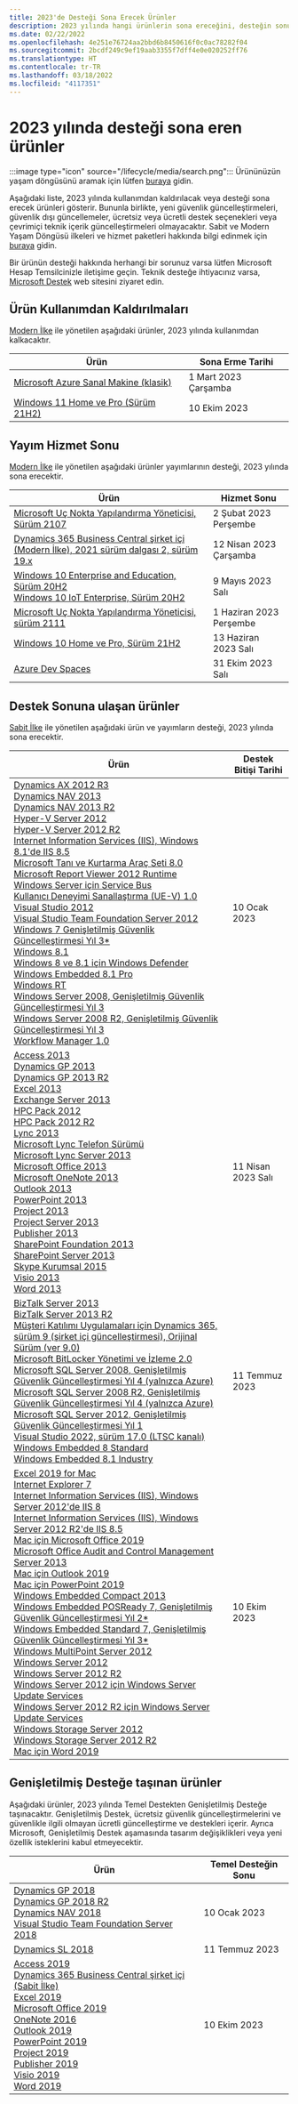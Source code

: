 ```yaml
---
title: 2023'de Desteği Sona Erecek Ürünler
description: 2023 yılında hangi ürünlerin sona ereceğini, desteğin sonuna ulaşacağını veya temel destekten genişletilmiş desteğe geçeceğini öğrenin.
ms.date: 02/22/2022
ms.openlocfilehash: 4e251e76724aa2bbd6b8450616f0c0ac78282f04
ms.sourcegitcommit: 2bcdf249c9ef19aab3355f7dff4e0e020252ff76
ms.translationtype: HT
ms.contentlocale: tr-TR
ms.lasthandoff: 03/18/2022
ms.locfileid: "4117351"
---
```

# <a name="products-ending-support-in-2023"></a>2023 yılında desteği sona eren ürünler

:::image type="icon" source="/lifecycle/media/search.png":::
Ürününüzün yaşam döngüsünü aramak için lütfen [buraya](/lifecycle/products/) gidin.

Aşağıdaki liste, 2023 yılında kullanımdan kaldırılacak veya desteği sona erecek ürünleri gösterir. Bununla birlikte, yeni güvenlik güncelleştirmeleri, güvenlik dışı güncellemeler, ücretsiz veya ücretli destek seçenekleri veya çevrimiçi teknik içerik güncelleştirmeleri olmayacaktır. Sabit ve Modern Yaşam Döngüsü ilkeleri ve hizmet paketleri hakkında bilgi edinmek için [buraya](/lifecycle/overview/product-end-of-support-overview) gidin.

Bir ürünün desteği hakkında herhangi bir sorunuz varsa lütfen Microsoft Hesap Temsilcinizle iletişime geçin. Teknik desteğe ihtiyacınız varsa, [Microsoft Destek](https://support.microsoft.com/contactus/?ws=support) web sitesini ziyaret edin.

## <a name="product-retirements"></a>Ürün Kullanımdan Kaldırılmaları

[Modern İlke](/lifecycle/policies/modern) ile yönetilen aşağıdaki ürünler, 2023 yılında kullanımdan kalkacaktır.

| Ürün | Sona Erme Tarihi |
| --- | --- |
| [Microsoft Azure Sanal Makine (klasik)](/lifecycle/products/microsoft-azure-virtual-machine-classic?branch=live)<br> | 1 Mart 2023 Çarşamba |
| [Windows 11 Home ve Pro (Sürüm 21H2)](/lifecycle/products/windows-11-home-and-pro-version-21h2?branch=live)<br> | 10 Ekim 2023 |


## <a name="release-end-of-servicing"></a>Yayım Hizmet Sonu

[Modern İlke](/lifecycle/policies/modern) ile yönetilen aşağıdaki ürünler yayımlarının desteği, 2023 yılında sona erecektir.

| Ürün | Hizmet Sonu |
| --- | --- |
| [Microsoft Uç Nokta Yapılandırma Yöneticisi, Sürüm 2107](/lifecycle/products/microsoft-endpoint-configuration-manager?branch=live)<br> | 2 Şubat 2023 Perşembe |
| [Dynamics 365 Business Central şirket içi (Modern İlke), 2021 sürüm dalgası 2, sürüm 19.x](/lifecycle/products/dynamics-365-business-central-onpremises-modern-policy?branch=live)<br> | 12 Nisan 2023 Çarşamba |
| [Windows 10 Enterprise and Education, Sürüm 20H2](/lifecycle/products/windows-10-enterprise-and-education?branch=live)<br>[Windows 10 IoT Enterprise, Sürüm 20H2](/lifecycle/products/windows-10-iot-enterprise?branch=live)<br> | 9 Mayıs 2023 Salı |
| [Microsoft Uç Nokta Yapılandırma Yöneticisi, sürüm 2111](/lifecycle/products/microsoft-endpoint-configuration-manager?branch=live)<br> | 1 Haziran 2023 Perşembe |
| [Windows 10 Home ve Pro, Sürüm 21H2](/lifecycle/products/windows-10-home-and-pro?branch=live)<br> | 13 Haziran 2023 Salı |
| [Azure Dev Spaces](/lifecycle/products/azure-dev-spaces?branch=live)<br> | 31 Ekim 2023 Salı |


## <a name="products-reaching-end-of-support"></a>Destek Sonuna ulaşan ürünler

[Sabit İlke](/lifecycle/policies/fixed) ile yönetilen aşağıdaki ürün ve yayımların desteği, 2023 yılında sona erecektir.

| Ürün | Destek Bitişi Tarihi |
| --- | --- |
| [Dynamics AX 2012 R3](/lifecycle/products/dynamics-ax-2012-r3?branch=live)<br>[Dynamics NAV 2013](/lifecycle/products/dynamics-nav-2013?branch=live)<br>[Dynamics NAV 2013 R2](/lifecycle/products/dynamics-nav-2013-r2?branch=live)<br>[Hyper-V Server 2012](/lifecycle/products/hyperv-server-2012?branch=live)<br>[Hyper-V Server 2012 R2](/lifecycle/products/hyperv-server-2012-r2?branch=live)<br>[Internet Information Services (IIS), Windows 8.1'de IIS 8.5](/lifecycle/products/internet-information-services-iis?branch=live)<br>[Microsoft Tanı ve Kurtarma Araç Seti 8.0](/lifecycle/products/microsoft-diagnostics-and-recovery-toolset-80?branch=live)<br>[Microsoft Report Viewer 2012 Runtime](/lifecycle/products/microsoft-report-viewer-2012-runtime?branch=live)<br>[Windows Server için Service Bus](/lifecycle/products/service-bus-for-windows-server?branch=live)<br>[Kullanıcı Deneyimi Sanallaştırma (UE-V) 1.0](/lifecycle/products/user-experience-virtualization-uev-10?branch=live)<br>[Visual Studio 2012](/lifecycle/products/visual-studio-2012?branch=live)<br>[Visual Studio Team Foundation Server 2012](/lifecycle/products/visual-studio-team-foundation-server-2012?branch=live)<br>[Windows 7 Genişletilmiş Güvenlik Güncelleştirmesi Yıl 3*](/lifecycle/products/windows-7?branch=live)<br>[Windows 8.1](/lifecycle/products/windows-81?branch=live)<br>[Windows 8 ve 8.1 için Windows Defender](/lifecycle/products/windows-defender-for-windows-8-and-81?branch=live)<br>[Windows Embedded 8.1 Pro](/lifecycle/products/windows-embedded-81-pro?branch=live)<br>[Windows RT](/lifecycle/products/windows-rt?branch=live)<br>[Windows Server 2008, Genişletilmiş Güvenlik Güncelleştirmesi Yıl 3](/lifecycle/products/windows-server-2008?branch=live)<br>[Windows Server 2008 R2, Genişletilmiş Güvenlik Güncelleştirmesi Yıl 3](/lifecycle/products/windows-server-2008-r2?branch=live)<br>[Workflow Manager 1.0](/lifecycle/products/workflow-manager-10?branch=live)<br> | 10 Ocak 2023 |
| [Access 2013](/lifecycle/products/access-2013?branch=live)<br>[Dynamics GP 2013](/lifecycle/products/dynamics-gp-2013?branch=live)<br>[Dynamics GP 2013 R2](/lifecycle/products/dynamics-gp-2013-r2?branch=live)<br>[Excel 2013](/lifecycle/products/excel-2013?branch=live)<br>[Exchange Server 2013](/lifecycle/products/exchange-server-2013?branch=live)<br>[HPC Pack 2012](/lifecycle/products/hpc-pack-2012?branch=live)<br>[HPC Pack 2012 R2](/lifecycle/products/hpc-pack-2012-r2?branch=live)<br>[Lync 2013](/lifecycle/products/microsoft-lync-2013?branch=live)<br>[Microsoft Lync Telefon Sürümü](/lifecycle/products/microsoft-lync-phone-edition?branch=live)<br>[Microsoft Lync Server 2013](/lifecycle/products/microsoft-lync-server-2013?branch=live)<br>[Microsoft Office 2013](/lifecycle/products/microsoft-office-2013?branch=live)<br>[Microsoft OneNote 2013](/lifecycle/products/microsoft-onenote-2013?branch=live)<br>[Outlook 2013](/lifecycle/products/outlook-2013?branch=live)<br>[PowerPoint 2013](/lifecycle/products/powerpoint-2013?branch=live)<br>[Project 2013](/lifecycle/products/project-2013?branch=live)<br>[Project Server 2013](/lifecycle/products/project-server-2013?branch=live)<br>[Publisher 2013](/lifecycle/products/publisher-2013?branch=live)<br>[SharePoint Foundation 2013](/lifecycle/products/sharepoint-foundation-2013?branch=live)<br>[SharePoint Server 2013](/lifecycle/products/sharepoint-server-2013?branch=live)<br>[Skype Kurumsal 2015](/lifecycle/products/skype-for-business-2015?branch=live)<br>[Visio 2013](/lifecycle/products/visio-2013?branch=live)<br>[Word 2013](/lifecycle/products/word-2013?branch=live)<br> | 11 Nisan 2023 Salı |
| [BizTalk Server 2013](/lifecycle/products/biztalk-server-2013?branch=live)<br>[BizTalk Server 2013 R2](/lifecycle/products/biztalk-server-2013-r2?branch=live)<br>[Müşteri Katılımı Uygulamaları için Dynamics 365, sürüm 9 (şirket içi güncelleştirmesi), Orijinal Sürüm (ver 9.0)](/lifecycle/products/dynamics-365-for-customer-engagement-apps-version-9-onpremises-update?branch=live)<br>[Microsoft BitLocker Yönetimi ve İzleme 2.0](/lifecycle/products/microsoft-bitlocker-administration-and-monitoring-20?branch=live)<br>[Microsoft SQL Server 2008, Genişletilmiş Güvenlik Güncelleştirmesi Yıl 4 (yalnızca Azure)](/lifecycle/products/microsoft-sql-server-2008?branch=live)<br>[Microsoft SQL Server 2008 R2, Genişletilmiş Güvenlik Güncelleştirmesi Yıl 4 (yalnızca Azure)](/lifecycle/products/microsoft-sql-server-2008-r2?branch=live)<br>[Microsoft SQL Server 2012, Genişletilmiş Güvenlik Güncelleştirmesi Yıl 1](/lifecycle/products/microsoft-sql-server-2012?branch=live)<br>[Visual Studio 2022, sürüm 17.0 (LTSC kanalı)](/lifecycle/products/visual-studio-2022?branch=live)<br>[Windows Embedded 8 Standard](/lifecycle/products/windows-embedded-8-standard?branch=live)<br>[Windows Embedded 8.1 Industry](/lifecycle/products/windows-embedded-81-industry?branch=live)<br> | 11 Temmuz 2023 |
| [Excel 2019 for Mac](/lifecycle/products/excel-2019-for-mac?branch=live)<br>[Internet Explorer 7](/lifecycle/products/internet-explorer-7?branch=live)<br>[Internet Information Services (IIS), Windows Server 2012'de IIS 8](/lifecycle/products/internet-information-services-iis?branch=live)<br>[Internet Information Services (IIS), Windows Server 2012 R2'de IIS 8.5](/lifecycle/products/internet-information-services-iis?branch=live)<br>[Mac için Microsoft Office 2019](/lifecycle/products/microsoft-office-2019-for-mac?branch=live)<br>[Microsoft Office Audit and Control Management Server 2013](/lifecycle/products/microsoft-office-audit-and-control-management-server-2013?branch=live)<br>[Mac için Outlook 2019](/lifecycle/products/outlook-2019-for-mac?branch=live)<br>[Mac için PowerPoint 2019](/lifecycle/products/powerpoint-2019-for-mac?branch=live)<br>[Windows Embedded Compact 2013](/lifecycle/products/windows-embedded-compact-2013?branch=live)<br>[Windows Embedded POSReady 7, Genişletilmiş Güvenlik Güncelleştirmesi Yıl 2*](/lifecycle/products/windows-embedded-posready-7?branch=live)<br>[Windows Embedded Standard 7, Genişletilmiş Güvenlik Güncelleştirmesi Yıl 3*](/lifecycle/products/windows-embedded-standard-7?branch=live)<br>[Windows MultiPoint Server 2012](/lifecycle/products/windows-multipoint-server-2012?branch=live)<br>[Windows Server 2012](/lifecycle/products/windows-server-2012?branch=live)<br>[Windows Server 2012 R2](/lifecycle/products/windows-server-2012-r2?branch=live)<br>[Windows Server 2012 için Windows Server Update Services](/lifecycle/products/windows-server-update-services-for-windows-server-2012?branch=live)<br>[Windows Server 2012 R2 için Windows Server Update Services](/lifecycle/products/windows-server-update-services-for-windows-server-2012-r2?branch=live)<br>[Windows Storage Server 2012](/lifecycle/products/windows-storage-server-2012?branch=live)<br>[Windows Storage Server 2012 R2](/lifecycle/products/windows-storage-server-2012-r2?branch=live)<br>[Mac için Word 2019](/lifecycle/products/word-2019-for-mac?branch=live)<br> | 10 Ekim 2023 |


## <a name="products-moving-to-extended-support"></a>Genişletilmiş Desteğe taşınan ürünler

Aşağıdaki ürünler, 2023 yılında Temel Destekten Genişletilmiş Desteğe taşınacaktır. Genişletilmiş Destek, ücretsiz güvenlik güncelleştirmelerini ve güvenlikle ilgili olmayan ücretli güncelleştirme ve destekleri içerir. Ayrıca Microsoft, Genişletilmiş Destek aşamasında tasarım değişiklikleri veya yeni özellik isteklerini kabul etmeyecektir.

| Ürün | Temel Desteğin Sonu |
| --- | --- |
| [Dynamics GP 2018](/lifecycle/products/dynamics-gp-2018?branch=live)<br>[Dynamics GP 2018 R2](/lifecycle/products/dynamics-gp-2018-r2?branch=live)<br>[Dynamics NAV 2018](/lifecycle/products/dynamics-nav-2018?branch=live)<br>[Visual Studio Team Foundation Server 2018](/lifecycle/products/visual-studio-team-foundation-server-2018?branch=live)<br> | 10 Ocak 2023 |
| [Dynamics SL 2018](/lifecycle/products/dynamics-sl-2018?branch=live)<br> | 11 Temmuz 2023 |
| [Access 2019](/lifecycle/products/access-2019?branch=live)<br>[Dynamics 365 Business Central şirket içi (Sabit İlke)](/lifecycle/products/dynamics-365-business-central-onpremises-fixed-policy?branch=live)<br>[Excel 2019](/lifecycle/products/excel-2019?branch=live)<br>[Microsoft Office 2019](/lifecycle/products/microsoft-office-2019?branch=live)<br>[OneNote 2016](/lifecycle/products/onenote-2016?branch=live)<br>[Outlook 2019](/lifecycle/products/outlook-2019?branch=live)<br>[PowerPoint 2019](/lifecycle/products/powerpoint-2019?branch=live)<br>[Project 2019](/lifecycle/products/project-2019?branch=live)<br>[Publisher 2019](/lifecycle/products/publisher-2019?branch=live)<br>[Visio 2019](/lifecycle/products/visio-2019?branch=live)<br>[Word 2019](/lifecycle/products/word-2019?branch=live)<br> | 10 Ekim 2023 |
